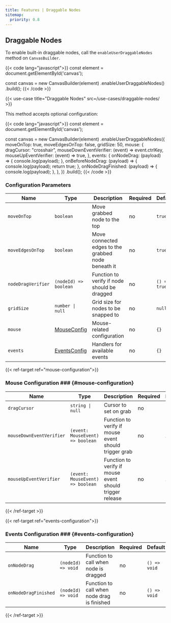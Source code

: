 ```yaml
---
title: Features | Draggable Nodes
sitemap:
  priority: 0.8
---
```


## Draggable Nodes

To enable built-in draggable nodes, call the `enableUserDraggableNodes` method on `CanvasBuilder`.

{{< code lang="javascript">}}
const element = document.getElementById('canvas');

const canvas = new CanvasBuilder(element)
  .enableUserDraggableNodes()
  .build();
{{< /code >}}

{{< use-case title="Draggable Nodes" src=/use-cases/draggable-nodes/ >}}

This method accepts optional configuration:

{{< code lang="javascript">}}
const element = document.getElementById('canvas');

const canvas = new CanvasBuilder(element)
  .enableUserDraggableNodes({
    moveOnTop: true,
    moveEdgesOnTop: false,
    gridSize: 50,
    mouse: {
      dragCursor: "crosshair",
      mouseDownEventVerifier: (event) => event.ctrlKey,
      mouseUpEventVerifier: (event) => true,
    },
    events: {
      onNodeDrag: (payload) => {
        console.log(payload);
      },
      onBeforeNodeDrag: (payload) => {
        console.log(payload);
        return true;
      },
      onNodeDragFinished: (payload) => {
        console.log(payload);
      },
    },
  })
  .build();
{{< /code >}}

### Configuration Parameters

| Name               | Type                                  | Description                                         | Required | Default      |
|--------------------|---------------------------------------|-----------------------------------------------------|----------|--------------|
| `moveOnTop`        | `boolean`                             | Move grabbed node to the top                        | no       | `true`       |
| `moveEdgesOnTop`   | `boolean`                             | Move connected edges to the grabbed node beneath it | no       | `true`       |
| `nodeDragVerifier` | `(nodeId) => boolean`                 | Function to verify if node should be dragged        | no       | `() => true` |
| `gridSize`         | `number \| null`                      | Grid size for nodes to be snapped to                | no       | `null`       |
| `mouse`            | [MouseConfig](#mouse-configuration)   | Mouse-related configuration                         | no       | `{}`         |
| `events`           | [EventsConfig](#events-configuration) | Handlers for available events                       | no       | `{}`         |

{{< ref-target ref="mouse-configuration">}}

### Mouse Configuration ### {#mouse-configuration}

| Name                     | Type                             | Description                                              | Required | Default      |
|--------------------------|----------------------------------|----------------------------------------------------------|----------|--------------|
| `dragCursor`             | `string \| null`                 | Cursor to set on grab                                    | no       | `"grab"`     |
| `mouseDownEventVerifier` | `(event: MouseEvent) => boolean` | Function to verify if mouse event should trigger grab    | no       | `() => true` |
| `mouseUpEventVerifier`   | `(event: MouseEvent) => boolean` | Function to verify if mouse event should trigger release | no       | `() => true` |

{{< /ref-target >}}

{{< ref-target ref="events-configuration">}}

### Events Configuration ### {#events-configuration}

| Name                 | Type               | Description                                   | Required | Default      |
|----------------------|--------------------|-----------------------------------------------|----------|--------------|
| `onNodeDrag`         | `(nodeId) => void` | Function to call when node is dragged         | no       | `() => void` |
| `onNodeDragFinished` | `(nodeId) => void` | Function to call when node drag is finished   | no       | `() => void` |

{{< /ref-target >}}

